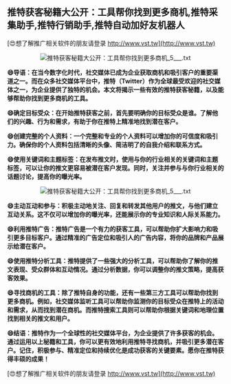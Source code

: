 ## **推特获客秘籍大公开：工具帮你找到更多商机,推特采集助手,推特行销助手,推特自动加好友机器人**

[😍想了解推广相关软件的朋友请登录 http://www.vst.tw](http://www.vst.tw)

 <center><img src="https://vst.tw/MP4/tuiguang/png/5.png" alt="推特获客秘籍大公开：工具帮你找到更多商机_5___.txt"></center>

**😄导语：在当今数字化时代，社交媒体已成为企业获取商机和吸引客户的重要渠道之一。而在众多社交媒体平台中，推特（Twitter）作为全球最受欢迎的社交媒体之一，为企业提供了独特的机会。本文将揭示一些有效的推特获客秘籍，以及能够帮助你找到更多商机的工具。**

**😄确定目标受众：在开始推特获客之前，首先要明确你的目标受众是谁。了解他们的兴趣、行为和需求，有助于你在推特上精准地找到潜在客户。**

**😄创建完整的个人资料：一个完整和专业的个人资料可以增加你的可信度和吸引力。确保你的个人资料包括清晰的头像、简洁明了的自我介绍和联系方式。**

**😄使用关键词和主题标签：在发布推文时，使用与你的行业相关的关键词和主题标签，可以让你的推文更容易被潜在客户发现。同时，关注并参与与你行业相关的话题讨论，提高你的曝光率。**

 <center><img src="https://vst.tw/MP4/tuiguang/png/4.png" alt="推特获客秘籍大公开：工具帮你找到更多商机_5___.txt"></center>

**😄主动互动和参与：积极主动地关注、回复和转发其他用户的推文，与他们建立互动关系。这不仅可以增加你的曝光率，还能展示你的专业知识和人际关系能力。**

**😄利用推特广告：推特广告是一个有力的获客工具，可以帮助你扩大影响力和吸引更多目标客户。通过精准的广告定位和吸引人的广告内容，将你的品牌和产品展示给潜在客户。**

**😄使用推特分析工具：推特提供了一些强大的分析工具，可以帮助你了解你的推文表现、受众群体和互动情况。通过分析数据，你可以调整你的推文策略，提高获客效果。**

**😄寻找商机的工具：除了推特自身的功能，还有一些第三方工具可以帮助你找到更多商机。例如，社交媒体监听工具可以帮助你监测你的目标受众在推特上的活动和需求，从而找到潜在商机。而推特搜索工具则可以帮助你根据关键词和地理位置找到相关的推文和用户。**

**😄结语：推特作为一个全球性的社交媒体平台，为企业提供了许多获客的机会。通过运用以上秘籍和工具，你可以更有效地利用推特寻找商机，并吸引更多潜在客户。记住，积极参与、精准定位和持续优化是成功获客的关键要素。愿你在推特获得丰硕的成果！**

[😍想了解推广相关软件的朋友请登录 http://www.vst.tw](http://www.vst.tw)



